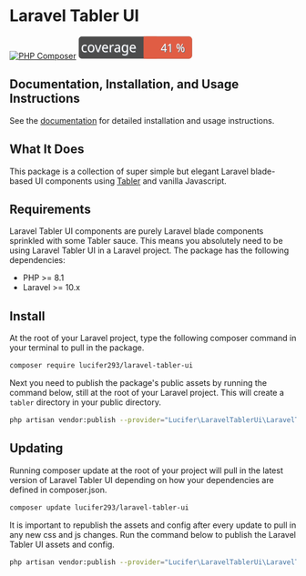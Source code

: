 # Laravel Tabler UI
[![PHP Composer](https://github.com/thinh1995/laravel-tabler-ui/actions/workflows/php.yml/badge.svg)](https://github.com/thinh1995/laravel-tabler-ui/actions/workflows/php.yml)
[![Test Coverage](https://github.com/thinh1995/laravel-tabler-ui/blob/master/badge-coverage.svg)](https://github.com/thinh1995/laravel-tabler-ui/blob/master/clover.xml)


## Documentation, Installation, and Usage Instructions
See the [documentation](https://laravel-tabler-ui.mollibox.com/) for detailed installation and usage instructions.

## What It Does
This package is a collection of super simple but elegant Laravel blade-based UI components using [Tabler](https://tabler.io/admin-template) and vanilla Javascript. 

## Requirements
Laravel Tabler UI components are purely Laravel blade components sprinkled with some Tabler sauce. This means you absolutely need to be using Laravel Tabler UI in a Laravel project. The package has the following dependencies:

- PHP >= 8.1
- Laravel >= 10.x

## Install
At the root of your Laravel project, type the following composer command in your terminal to pull in the package.

```bash
composer require lucifer293/laravel-tabler-ui
```

Next you need to publish the package's public assets by running the command below, still at the root of your Laravel project. This will create a `tabler` directory in your public directory.

```bash
php artisan vendor:publish --provider="Lucifer\LaravelTablerUi\LaravelTablerUiProvider" --force
```

## Updating
Running composer update at the root of your project will pull in the latest version of Laravel Tabler UI depending on how your dependencies are defined in composer.json.

```bash
composer update lucifer293/laravel-tabler-ui
```

It is important to republish the assets and config after every update to pull in any new css and js changes. Run the command below to publish the Laravel Tabler UI assets and config.

```bash
php artisan vendor:publish --provider="Lucifer\LaravelTablerUi\LaravelTablerUiProvider" --force
```